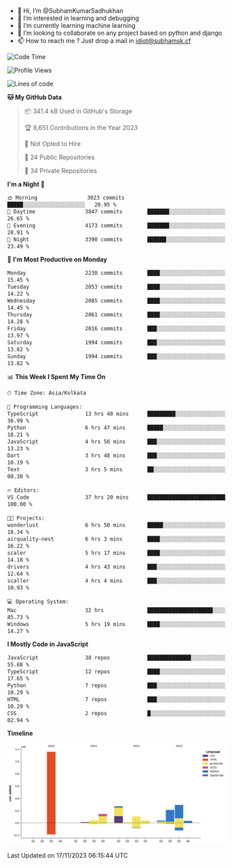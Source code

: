 - 👋 Hi, I’m @SubhamKumarSadhukhan
- 👀 I’m interested in learning and debugging
- 🌱 I’m currently learning machine learning
- 💞️ I’m looking to collaborate on any project based on python and django
- 📫 How to reach me ?
      Just drop a mail in idiot@subhamsk.cf

<!---
SubhamKumarSadhukhan/SubhamKumarSadhukhan is a ✨ special ✨ repository because its `README.md` (this file) appears on your GitHub profile.
You can click the Preview link to take a look at your changes.
--->


<!--START_SECTION:waka-->
![Code Time](http://img.shields.io/badge/Code%20Time-1%2C687%20hrs%2020%20mins-blue)

![Profile Views](http://img.shields.io/badge/Profile%20Views-0-blue)

![Lines of code](https://img.shields.io/badge/From%20Hello%20World%20I%27ve%20Written-2.3%20million%20lines%20of%20code-blue)

**🐱 My GitHub Data** 

> 📦 341.4 kB Used in GitHub's Storage 
 > 
> 🏆 8,651 Contributions in the Year 2023
 > 
> 🚫 Not Opted to Hire
 > 
> 📜 24 Public Repositories 
 > 
> 🔑 34 Private Repositories 
 > 
**I'm a Night 🦉** 

```text
🌞 Morning                3023 commits        █████░░░░░░░░░░░░░░░░░░░░   20.95 % 
🌆 Daytime                3847 commits        ███████░░░░░░░░░░░░░░░░░░   26.65 % 
🌃 Evening                4173 commits        ███████░░░░░░░░░░░░░░░░░░   28.91 % 
🌙 Night                  3390 commits        ██████░░░░░░░░░░░░░░░░░░░   23.49 % 
```
📅 **I'm Most Productive on Monday** 

```text
Monday                   2230 commits        ████░░░░░░░░░░░░░░░░░░░░░   15.45 % 
Tuesday                  2053 commits        ████░░░░░░░░░░░░░░░░░░░░░   14.22 % 
Wednesday                2085 commits        ████░░░░░░░░░░░░░░░░░░░░░   14.45 % 
Thursday                 2061 commits        ████░░░░░░░░░░░░░░░░░░░░░   14.28 % 
Friday                   2016 commits        ███░░░░░░░░░░░░░░░░░░░░░░   13.97 % 
Saturday                 1994 commits        ███░░░░░░░░░░░░░░░░░░░░░░   13.82 % 
Sunday                   1994 commits        ███░░░░░░░░░░░░░░░░░░░░░░   13.82 % 
```


📊 **This Week I Spent My Time On** 

```text
🕑︎ Time Zone: Asia/Kolkata

💬 Programming Languages: 
TypeScript               13 hrs 48 mins      █████████░░░░░░░░░░░░░░░░   36.99 % 
Python                   6 hrs 47 mins       █████░░░░░░░░░░░░░░░░░░░░   18.21 % 
JavaScript               4 hrs 56 mins       ███░░░░░░░░░░░░░░░░░░░░░░   13.23 % 
Dart                     3 hrs 48 mins       ███░░░░░░░░░░░░░░░░░░░░░░   10.19 % 
Text                     3 hrs 5 mins        ██░░░░░░░░░░░░░░░░░░░░░░░   08.30 % 

🔥 Editors: 
VS Code                  37 hrs 20 mins      █████████████████████████   100.00 % 

🐱‍💻 Projects: 
wonderlust               6 hrs 50 mins       █████░░░░░░░░░░░░░░░░░░░░   18.34 % 
airquality-nest          6 hrs 3 mins        ████░░░░░░░░░░░░░░░░░░░░░   16.22 % 
scaler                   5 hrs 17 mins       ████░░░░░░░░░░░░░░░░░░░░░   14.18 % 
drivers                  4 hrs 43 mins       ███░░░░░░░░░░░░░░░░░░░░░░   12.64 % 
scaller                  4 hrs 4 mins        ███░░░░░░░░░░░░░░░░░░░░░░   10.93 % 

💻 Operating System: 
Mac                      32 hrs              █████████████████████░░░░   85.73 % 
Windows                  5 hrs 19 mins       ████░░░░░░░░░░░░░░░░░░░░░   14.27 % 
```

**I Mostly Code in JavaScript** 

```text
JavaScript               38 repos            ██████████████░░░░░░░░░░░   55.88 % 
TypeScript               12 repos            ████░░░░░░░░░░░░░░░░░░░░░   17.65 % 
Python                   7 repos             ███░░░░░░░░░░░░░░░░░░░░░░   10.29 % 
HTML                     7 repos             ███░░░░░░░░░░░░░░░░░░░░░░   10.29 % 
CSS                      2 repos             █░░░░░░░░░░░░░░░░░░░░░░░░   02.94 % 
```



**Timeline**

![Lines of Code chart](https://raw.githubusercontent.com/SubhamKumarSadhukhan/SubhamKumarSadhukhan/main/assets/bar_graph.png)


 Last Updated on 17/11/2023 06:15:44 UTC
<!--END_SECTION:waka-->
